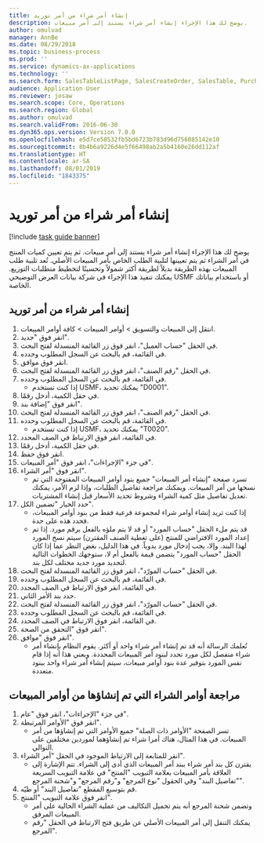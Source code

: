 ```yaml
---
title: إنشاء أمر شراء من أمر توريد
description: يوضح لك هذا الإجراء إنشاء أمر شراء يستند إلى أمر مبيعات.
author: omulvad
manager: AnnBe
ms.date: 08/29/2018
ms.topic: business-process
ms.prod: ''
ms.service: dynamics-ax-applications
ms.technology: ''
ms.search.form: SalesTableListPage, SalesCreateOrder, SalesTable, PurchCreateFromSalesOrder, VendAccountItemLookup, SalesTableReferences, PurchTable
audience: Application User
ms.reviewer: josaw
ms.search.scope: Core, Operations
ms.search.region: Global
ms.author: omulvad
ms.search.validFrom: 2016-06-30
ms.dyn365.ops.version: Version 7.0.0
ms.openlocfilehash: e5d7ce50532fb5bd6723b783d96d756085142e10
ms.sourcegitcommit: 8b4b6a9226d4e5f66498ab2a5b4160e26dd112af
ms.translationtype: HT
ms.contentlocale: ar-SA
ms.lasthandoff: 08/01/2019
ms.locfileid: "1843375"
---
```

# <a name="create-a-purchase-order-from-a-sales-order"></a>إنشاء أمر شراء من أمر توريد

[!include [task guide banner](../../includes/task-guide-banner.md)]

يوضح لك هذا الإجراء إنشاء أمر شراء يستند إلى أمر مبيعات. ثم يتم تعيين كميات المنتج في أمر الشراء ثم يتم تعيينها لتلبية الطلب الخاص بأمر المبيعات الأصلي. تُعد تلبية طلب المبيعات بهذه الطريقة بديلاً لطريقة أكثر شمولاً وتحسينًا لتخطيط متطلبات التوزيع. يمكنك تنفيذ هذا الإجراء في شركة بيانات العرض التوضيحي USMF أو باستخدام بياناتك الخاصة.


## <a name="create-a-purchase-order-from-a-sales-order"></a>إنشاء أمر شراء من أمر توريد
1. انتقل إلى المبيعات والتسويق > أوامر المبيعات > كافة أوامر المبيعات.
2. انقر فوق "جديد".
3. في الحقل "حساب العميل"، انقر فوق زر القائمة المنسدلة لفتح البحث.
4. في القائمة، قم بالبحث عن السجل المطلوب وحدده.
5. انقر فوق موافق.
6. في الحقل "رقم الصنف"، انقر فوق زر القائمة المنسدلة لفتح البحث.
7. في القائمة، قم بالبحث عن السجل المطلوب وحدده.
    * إذا كنت تستخدم USMF، يمكنك تحديد "D0001".  
8. في حقل الكمية، أدخل رقمًا.
9. انقر فوق "إضافة بند".
10. في الحقل "رقم الصنف"، انقر فوق زر القائمة المنسدلة لفتح البحث.
11. في القائمة، قم بالبحث عن السجل المطلوب وحدده.
    * إذا كنت تستخدم USMF، يمكنك تحديد "T0020".  
12. في القائمة، انقر فوق الارتباط في الصف المحدد.
13. في حقل الكمية، أدخل رقمًا.
14. انقر فوق حفظ.
15. في جزء "الإجراءات"، انقر فوق "أمر المبيعات".
16. انقر فوق "أمر الشراء".
    * تسرد صفحة "إنشاء أمر المبيعات" جميع بنود أوامر المبيعات المفتوحة التي تم نسخها من أمر المبيعات. ويمكنك مراجعة تفاصيل الطلبات، وإذا لزم الأمر، يمكنك تعديل تفاصيل مثل كمية الشراء وشروط تحديد الأسعار قبل إنشاء المشتريات.  
17. حدد الخيار "تضمين الكل".
    * إذا كنت تريد إنشاء أوامر شراء لمجموعة فرعية فقط من بنود أوامر المبيعات، فحدد هذه على حدة.  
    * قد يتم ملء الحقل "حساب المورد" أو قد لا يتم ملؤه بالفعل برقم مورد. إذا تم إعداد المورد الافتراضي للمنتج (على تغطية الصنف المقترن) سيتم نسخ المورد لهذا البند. وإلا، يجب إدخال مورد يدوياً.  في هذا الدليل، بغض النظر عما إذا كان الحقل "حساب المورد" يتضمن قيمة بالفعل أم لا، ستوجهك الخطوات التالية لتحديد مورد جديد مختلف لكل بند.  
18. في الحقل "حساب المورّد‬"، انقر فوق زر القائمة المنسدلة لفتح البحث.
19. في القائمة، قم بالبحث عن السجل المطلوب وحدده.
20. في القائمة، انقر فوق الارتباط في الصف المحدد.
21. حدد بند الأمر الثاني.
22. في الحقل "حساب المورّد‬"، انقر فوق زر القائمة المنسدلة لفتح البحث.
23. في القائمة، قم بالبحث عن السجل المطلوب وحدده.
24. في القائمة، انقر فوق الارتباط في الصف المحدد.
25. انقر فوق "التحقق من الصحة‬".
26. انقر فوق "موافق".
    * تُعلمك الرسالة أنه قد تم إنشاء أمر شراء واحد أو أكثر. يقوم النظام بإنشاء أمر شراء منفصل لكل مورد تحدد لبنود أمر المبيعات المحددة. ويعني هذا أنه إذا قام نفس المورد بتوفير عدة بنود أوامر مبيعات، سيتم إنشاء أمر شراء واحد ببنود متعددة.  

## <a name="review-purchase-orders-created-from-sales-orders"></a>مراجعة أوامر الشراء التي تم إنشاؤها من أوامر المبيعات
1. في جزء "الإجراءات"، انقر فوق "عام".
2. انقر فوق "الأوامر المرتبطة".
    * تسر الصفحة "الأوامر ذات الصلة" جميع الأوامر التي تم إنشاؤها من أمر المبيعات. في هذا المثال، هناك أمرا شراء تم إنشاؤهما لموردين مختلفين على التوالي.  
3. انقر للمتابعة إلى الارتباط الموجود في الحقل "أمر الشراء".
    * يقترن كل بند أمر شراء ببند أمر المبيعات الذي أدى إلى الشراء. تتم الإشارة إلى العلاقة بأمر المبيعات بعلامة التبويب "المنتج" في علامة التبويب السريعة "تفاصيل البند" وفي الحقول "نوع المرجع" و"رقم المرجع" و"شحنة المرجع".  
4. قم بتوسيع المقطع "تفاصيل البند" أو طيّه.
5. انقر فوق علامة التبويب "المنتج".
    * وتضمن شحنة المرجع أنه يتم تحميل التكاليف من عملية الشراء الحالية على أمر المبيعات المرفق.  
    * يمكنك التنقل إلى أمر المبيعات الأصلي عن طريق فتح الارتباط في الحقل "رقم المرجع".  

